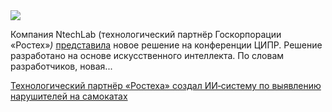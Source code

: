 <!--2025-06-02 14:17:45-->
<div class="yb">
  <div class="rss habr"><img src="https://habrastorage.org/getpro/habr/upload_files/c74/aa9/7b3/c74aa97b38736074748243e37dade708.jpg" /><p>Компания NtechLab (технологический партнёр Госкорпорации «Ростех»<em>)</em> <a href="https://rostec.ru/media/news/ii-nauchilsya-vyyavlyat-samokatchikov-narushiteley/#start" rel="noopener noreferrer nofollow">представила</a> новое решение на&nbsp;конференции ЦИПР. Решение разработано на&nbsp;основе искусственного интеллекта. По&nbsp;словам разработчиков, новая... <p class="titl"><a href="https://habr.com/ru/news/914966/?utm_source=habrahabr&utm_medium=rss&utm_campaign=914966">Технологический партнёр «Ростеха» создал ИИ‑систему по выявлению нарушителей на самокатах</a></p></div>
</div>
